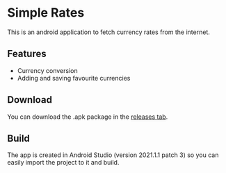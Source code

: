 # Simple Rates

This is an android application to fetch currency rates from the internet.

## Features

- Currency conversion
- Adding and saving favourite currencies

## Download

You can download the .apk package in the [releases tab](./releases).

## Build

The app is created in Android Studio (version 2021.1.1 patch 3) so you can easily import the project to it and build.